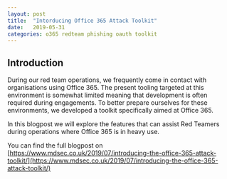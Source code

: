 ```yaml
---
layout: post
title:  "Intorducing Office 365 Attack Toolkit"
date:   2019-05-31
categories: o365 redteam phishing oauth toolkit
---
```


## Introduction

During our red team operations, we frequently come in contact with organisations using Office 365. The present tooling targeted at this environment is somewhat limited meaning that development is often required during engagements. To better prepare ourselves for these environments, we developed a toolkit specifically aimed at Office 365.


In this blogpost we will explore the features that can assist Red Teamers during operations where Office 365 is in heavy use.

You can find the full blogpost on [https://www.mdsec.co.uk/2019/07/introducing-the-office-365-attack-toolkit/](https://www.mdsec.co.uk/2019/07/introducing-the-office-365-attack-toolkit/)
